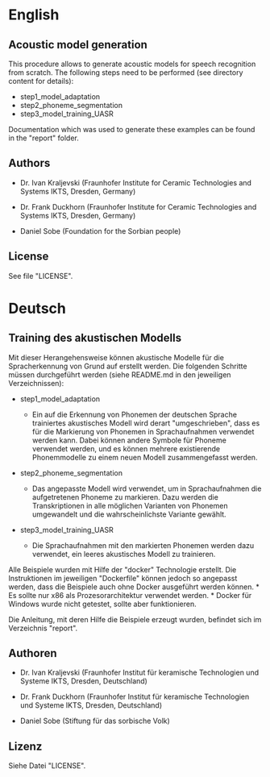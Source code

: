 # English

## Acoustic model generation

This procedure allows to generate acoustic models for speech recognition from scratch. The following steps need to be
performed (see directory content for details):

* step1_model_adaptation
* step2_phoneme_segmentation
* step3_model_training_UASR

Documentation which was used to generate these examples can be found in the "report" folder.

## Authors

- Dr. Ivan Kraljevski (Fraunhofer Institute for Ceramic Technologies and Systems IKTS, Dresden, Germany)

- Dr. Frank Duckhorn (Fraunhofer Institute for Ceramic Technologies and Systems IKTS, Dresden, Germany)

- Daniel Sobe (Foundation for the Sorbian people)

## License

See file "LICENSE".

# Deutsch

## Training des akustischen Modells

Mit dieser Herangehensweise können akustische Modelle für die Spracherkennung von Grund auf erstellt werden. 
Die folgenden Schritte müssen durchgeführt werden (siehe README.md in den jeweiligen Verzeichnissen):

* step1_model_adaptation
    * Ein auf die Erkennung von Phonemen der deutschen Sprache trainiertes akustisches Modell wird derart "umgeschrieben",
      dass es für die Markierung von Phonemen in Sprachaufnahmen verwendet werden kann. Dabei können andere Symbole
      für Phoneme verwendet werden, und es können mehrere existierende Phonemmodelle zu einem neuen Modell zusammengefasst
      werden.
      
* step2_phoneme_segmentation
    * Das angepasste Modell wird verwendet, um in Sprachaufnahmen die aufgetretenen Phoneme zu markieren. Dazu werden die
      Transkriptionen in alle möglichen Varianten von Phonemen umgewandelt und die wahrscheinlichste Variante gewählt.
      
* step3_model_training_UASR
    * Die Sprachaufnahmen mit den markierten Phonemen werden dazu verwendet, ein leeres akustisches Modell zu trainieren.

Alle Beispiele wurden mit Hilfe der "docker" Technologie erstellt. Die Instruktionen im jeweiligen "Dockerfile" können jedoch
so angepasst werden, dass die Beispiele auch ohne Docker ausgeführt werden können.
    * Es sollte nur x86 als Prozesorarchitektur verwendet werden.
    * Docker für Windows wurde nicht getestet, sollte aber funktionieren.
    
Die Anleitung, mit deren Hilfe die Beispiele erzeugt wurden, befindet sich im Verzeichnis "report".

## Authoren

- Dr. Ivan Kraljevski (Fraunhofer Institut für keramische Technologien und Systeme IKTS, Dresden, Deutschland)

- Dr. Frank Duckhorn (Fraunhofer Institut für keramische Technologien und Systeme IKTS, Dresden, Deutschland)

- Daniel Sobe (Stiftung für das sorbische Volk)

## Lizenz

Siehe Datei "LICENSE".

